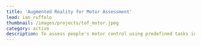 ```yaml
---
title: 'Augmented Reality for Motor Assessment'
lead: ian_ruffolo
thumbnail: /images/projects/tof_motor.jpeg
category: active
description: To assess people's motor control using predefined tasks in an augmented reality smartphone app.
---
```

